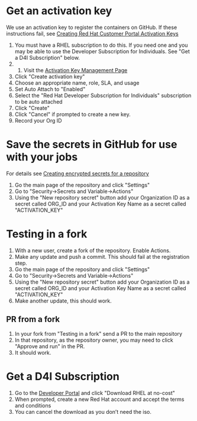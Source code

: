 # Get an activation key
We use an activation key to register the containers on GitHub.  If these instructions fail, see [Creating Red Hat Customer Portal Activation Keys](https://access.redhat.com/articles/1378093)

1. You must have a RHEL subscription to do this.  If you need one and you may be able to use the Developer Subscription for Individuals.  See "Get a D4I Subscription" below.
2. 1. Visit the [Activation Key Management Page](https://console.redhat.com/settings/connector/activation-keys)
3. Click "Create activation key"
4. Choose an appropriate name, role, SLA, and usage
5. Set Auto Attach to "Enabled"
6. Select the "Red Hat Developer Subscription for Individuals" subscription to be auto attached
7. Click "Create"
8. Click "Cancel" if prompted to create a new key.
9. Record your Org ID

# Save the secrets in GitHub for use with your jobs
For details see [Creating encrypted secrets for a repository](https://docs.github.com/en/actions/security-guides/encrypted-secrets#creating-encrypted-secrets-for-a-repository)

1. Go the main page of the repository and click "Settings"
2. Go to "Security->Secrets and Variable->Actions"
3. Using the "New repository secret" button add your Organization ID as a secret called ORG_ID and your Activation Key Name as a secret called "ACTIVATION_KEY"

# Testing in a fork
1. With a new user, create a fork of the repository.  Enable Actions.
2. Make any update and push a commit.  This should fail at the registration step.
3. Go the main page of the repository and click "Settings"
4. Go to "Security->Secrets and Variable->Actions"
5. Using the "New repository secret" button add your Organization ID as a secret called ORG_ID and your Activation Key Name as a secret called "ACTIVATION_KEY"
6. Make another update, this should work.

## PR from a fork
1. In your fork from "Testing in a fork" send a PR to the main repository
2. In that repository, as the repository owner, you may need to click "Approve and run" in the PR.
3. It should work.

# Get a D4I Subscription
1. Go to the [Developer Portal](https://developers.redhat.com/products/rhel/overview) and click "Download RHEL at no-cost"
2. When prompted, create a new Red Hat account and accept the terms and conditions
3. You can cancel the download as you don’t need the iso.
